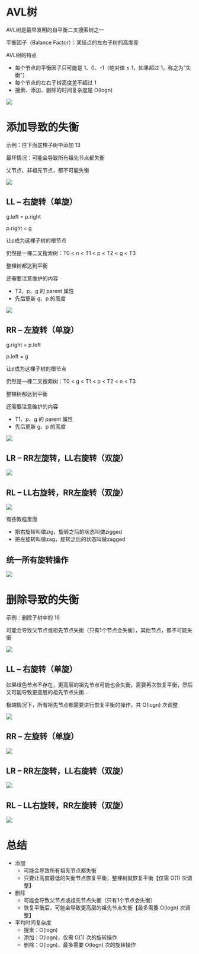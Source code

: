 # AVL树
AVL树是最早发明的自平衡二叉搜索树之一

平衡因子（Balance Factor）：某结点的左右子树的高度差

AVL树的特点
  * 每个节点的平衡因子只可能是 1、0、-1（绝对值 ≤ 1，如果超过 1，称之为“失衡”）
  * 每个节点的左右子树高度差不超过 1
  * 搜索、添加、删除的时间复杂度是 O(logn)

  ![](pic/1.png)

# 添加导致的失衡
  示例：往下面这棵子树中添加 13

  最坏情况：可能会导致所有祖先节点都失衡

  父节点、非祖先节点，都不可能失衡

  ![](pic/2.png)

## LL – 右旋转（单旋）
  g.left = p.right

  p.right = g

  让p成为这棵子树的根节点

  仍然是一棵二叉搜索树：T0 < n < T1 < p < T2 < g < T3

  整棵树都达到平衡

  还需要注意维护的内容
  * T2、p、g 的 parent 属性
  * 先后更新 g、p 的高度

  ![](pic/3.png)

## RR – 左旋转（单旋）
  g.right = p.left

  p.left = g

  让p成为这棵子树的根节点

  仍然是一棵二叉搜索树：T0 < g < T1 < p < T2 < n < T3

  整棵树都达到平衡

  还需要注意维护的内容
  * T1、p、g 的 parent 属性
  * 先后更新 g、p 的高度

  ![](pic/4.png)

## LR – RR左旋转，LL右旋转（双旋）
  ![](pic/5.png)

## RL – LL右旋转，RR左旋转（双旋）
  ![](pic/6.png)

有些教程里面
  * 把右旋转叫做zig，旋转之后的状态叫做zigged
  * 把左旋转叫做zag，旋转之后的状态叫做zagged

## 统一所有旋转操作
  ![](pic/7.png)

# 删除导致的失衡
   示例：删除子树中的 16

   可能会导致父节点或祖先节点失衡（只有1个节点会失衡），其他节点，都不可能失衡

   ![](pic/8.png)

## LL – 右旋转（单旋）
  如果绿色节点不存在，更高层的祖先节点可能也会失衡，需要再次恢复平衡，然后又可能导致更高层的祖先节点失衡...

  极端情况下，所有祖先节点都需要进行恢复平衡的操作，共 O(logn) 次调整

  ![](pic/9.png)

## RR – 左旋转（单旋）
  ![](pic/10.png)

## LR – RR左旋转，LL右旋转（双旋）
  ![](pic/11.png)

## RL – LL右旋转，RR左旋转（双旋）
  ![](pic/12.png)

# 总结
  * 添加
    * 可能会导致所有祖先节点都失衡
    * 只要让高度最低的失衡节点恢复平衡，整棵树就恢复平衡【仅需 O(1) 次调整】
  * 删除
    * 可能会导致父节点或祖先节点失衡（只有1个节点会失衡）
    * 恢复平衡后，可能会导致更高层的祖先节点失衡【最多需要 O(logn) 次调整】
  * 平均时间复杂度
    * 搜索：O(logn)
    * 添加：O(logn)，仅需 O(1) 次的旋转操作
    * 删除：O(logn)，最多需要 O(logn) 次的旋转操作